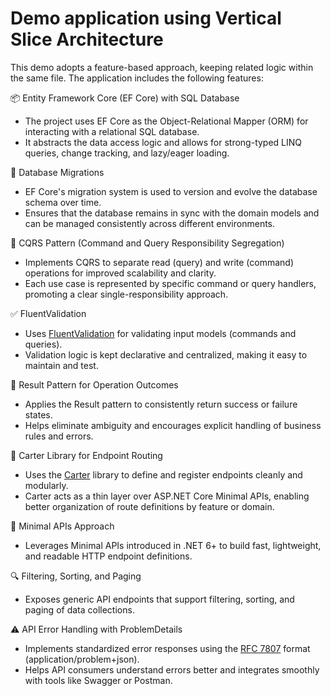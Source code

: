 # Demo application using Vertical Slice Architecture

This demo adopts a feature-based approach, keeping related logic within the same file. The application includes the following features:

📦 Entity Framework Core (EF Core) with SQL Database

- The project uses EF Core as the Object-Relational Mapper (ORM) for interacting with a relational SQL database.
- It abstracts the data access logic and allows for strong-typed LINQ queries, change tracking, and lazy/eager loading.

  
📂 Database Migrations

- EF Core's migration system is used to version and evolve the database schema over time.
- Ensures that the database remains in sync with the domain models and can be managed consistently across different environments.

🧱 CQRS Pattern (Command and Query Responsibility Segregation)

- Implements CQRS to separate read (query) and write (command) operations for improved scalability and clarity.
- Each use case is represented by specific command or query handlers, promoting a clear single-responsibility approach.

✅ FluentValidation

- Uses [FluentValidation](https://docs.fluentvalidation.net/en/latest/) for validating input models (commands and queries).
- Validation logic is kept declarative and centralized, making it easy to maintain and test.


🎯 Result Pattern for Operation Outcomes
- Applies the Result<T> pattern to consistently return success or failure states.
- Helps eliminate ambiguity and encourages explicit handling of business rules and errors.
  
🚏 Carter Library for Endpoint Routing 
- Uses the [Carter](https://github.com/CarterCommunity/Carter) library to define and register endpoints cleanly and modularly.
- Carter acts as a thin layer over ASP.NET Core Minimal APIs, enabling better organization of route definitions by feature or domain.

🧱 Minimal APIs Approach

- Leverages Minimal APIs introduced in .NET 6+ to build fast, lightweight, and readable HTTP endpoint definitions.

🔍 Filtering, Sorting, and Paging

- Exposes generic API endpoints that support filtering, sorting, and paging of data collections.

⚠️ API Error Handling with ProblemDetails

- Implements standardized error responses using the [RFC 7807](https://datatracker.ietf.org/doc/html/rfc7807) format (application/problem+json).
- Helps API consumers understand errors better and integrates smoothly with tools like Swagger or Postman.

